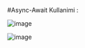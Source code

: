 #Async-Await Kullanimi : 


![image](https://user-images.githubusercontent.com/5441882/100290471-7b919f00-2f8c-11eb-8030-40f6c9e7a8ff.png)

![image](https://user-images.githubusercontent.com/5441882/100290493-8d734200-2f8c-11eb-94d2-02fbb4d21652.png)

